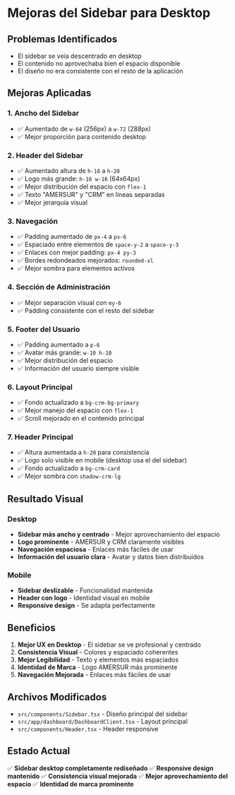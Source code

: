 # Mejoras del Sidebar para Desktop

## Problemas Identificados
- El sidebar se veía descentrado en desktop
- El contenido no aprovechaba bien el espacio disponible
- El diseño no era consistente con el resto de la aplicación

## Mejoras Aplicadas

### 1. **Ancho del Sidebar**
- ✅ Aumentado de `w-64` (256px) a `w-72` (288px)
- ✅ Mejor proporción para contenido desktop

### 2. **Header del Sidebar**
- ✅ Aumentado altura de `h-16` a `h-20`
- ✅ Logo más grande: `h-16 w-16` (64x64px)
- ✅ Mejor distribución del espacio con `flex-1`
- ✅ Texto "AMERSUR" y "CRM" en líneas separadas
- ✅ Mejor jerarquía visual

### 3. **Navegación**
- ✅ Padding aumentado de `px-4` a `px-6`
- ✅ Espaciado entre elementos de `space-y-2` a `space-y-3`
- ✅ Enlaces con mejor padding: `px-4 py-3`
- ✅ Bordes redondeados mejorados: `rounded-xl`
- ✅ Mejor sombra para elementos activos

### 4. **Sección de Administración**
- ✅ Mejor separación visual con `my-6`
- ✅ Padding consistente con el resto del sidebar

### 5. **Footer del Usuario**
- ✅ Padding aumentado a `p-6`
- ✅ Avatar más grande: `w-10 h-10`
- ✅ Mejor distribución del espacio
- ✅ Información del usuario siempre visible

### 6. **Layout Principal**
- ✅ Fondo actualizado a `bg-crm-bg-primary`
- ✅ Mejor manejo del espacio con `flex-1`
- ✅ Scroll mejorado en el contenido principal

### 7. **Header Principal**
- ✅ Altura aumentada a `h-20` para consistencia
- ✅ Logo solo visible en mobile (desktop usa el del sidebar)
- ✅ Fondo actualizado a `bg-crm-card`
- ✅ Mejor sombra con `shadow-crm-lg`

## Resultado Visual

### Desktop
- **Sidebar más ancho y centrado** - Mejor aprovechamiento del espacio
- **Logo prominente** - AMERSUR y CRM claramente visibles
- **Navegación espaciosa** - Enlaces más fáciles de usar
- **Información del usuario clara** - Avatar y datos bien distribuidos

### Mobile
- **Sidebar deslizable** - Funcionalidad mantenida
- **Header con logo** - Identidad visual en mobile
- **Responsive design** - Se adapta perfectamente

## Beneficios

1. **Mejor UX en Desktop** - El sidebar se ve profesional y centrado
2. **Consistencia Visual** - Colores y espaciado coherentes
3. **Mejor Legibilidad** - Texto y elementos más espaciados
4. **Identidad de Marca** - Logo AMERSUR más prominente
5. **Navegación Mejorada** - Enlaces más fáciles de usar

## Archivos Modificados

- `src/components/Sidebar.tsx` - Diseño principal del sidebar
- `src/app/dashboard/DashboardClient.tsx` - Layout principal
- `src/components/Header.tsx` - Header responsive

## Estado Actual

✅ **Sidebar desktop completamente rediseñado**
✅ **Responsive design mantenido**
✅ **Consistencia visual mejorada**
✅ **Mejor aprovechamiento del espacio**
✅ **Identidad de marca prominente**
